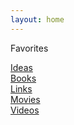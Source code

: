 ```yaml
---
layout: home
---
```

Favorites  

[Ideas](/ideas/)  
[Books](/books/)  
[Links](/links/)  
[Movies](/movies/)  
[Videos](/videos/)

<a class="muted small" href="/contact">
